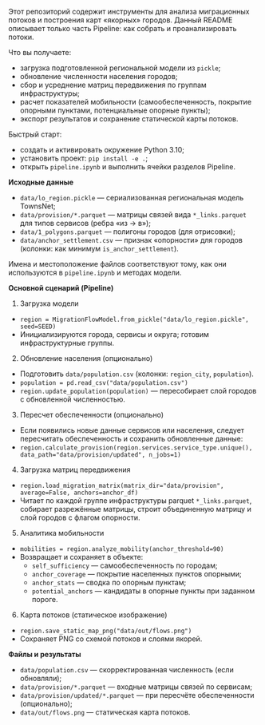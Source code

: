 Этот репозиторий содержит инструменты для анализа миграционных потоков и построения карт «якорных» городов. Данный README описывает только часть Pipeline: как собрать и проанализировать потоки.

Что вы получаете:
- загрузка подготовленной региональной модели из `pickle`;
- обновление численности населения городов;
- сбор и усреднение матриц передвижения по группам инфраструктуры;
- расчет показателей мобильности (самообеспеченность, покрытие опорными пунктами, потенциальные опорные пункты);
- экспорт результатов и сохранение статической карты потоков.


Быстрый старт:
- создать и активировать окружение Python 3.10;
- установить проект: `pip install -e .`;
- открыть `pipeline.ipynb` и выполнить ячейки разделов Pipeline.

**Исходные данные**
- `data/lo_region.pickle` — сериализованная региональная модель TownsNet;
- `data/provision/*.parquet` — матрицы связей вида `*_links.parquet` для типов сервисов (ребра «из -> в»);
- `data/1_polygons.parquet` — полигоны городов (для отрисовки);
- `data/anchor_settlement.csv` — признак «опорности» для городов (колонки: как минимум `is_anchor_settlement`).

Имена и местоположение файлов соответствуют тому, как они используются в `pipeline.ipynb` и методах модели.

**Основной сценарий (Pipeline)**

1) Загрузка модели
- `region = MigrationFlowModel.from_pickle("data/lo_region.pickle", seed=SEED)`
- Инициализируются города, сервисы и округа; готовим инфраструктурные группы.

2) Обновление населения (опционально)
- Подготовить `data/population.csv` (колонки: `region_city`, `population`).
- `population = pd.read_csv("data/population.csv")`
- `region.update_population(population)` — пересобирает слой городов с обновленной численностью.

3) Пересчет обеспеченности (опционально)
- Если появились новые данные сервисов или населения, следует пересчитать обеспеченность и сохранить обновленные данные:
- `region.calculate_provision(region.services.service_type.unique(), data_path="data/provision/updated", n_jobs=1)`

4) Загрузка матриц передвижения
- `region.load_migration_matrix(matrix_dir="data/provision", average=False, anchors=anchor_df)`
- Читает по каждой группе инфраструктуры parquet `*_links.parquet`, собирает разрежённые матрицы, строит объединенную матрицу и слой городов c флагом опорности.

5) Аналитика мобильности
- `mobilities = region.analyze_mobility(anchor_threshold=90)`
- Возвращает и сохраняет в объекте:
  - `self_sufficiency` — самообеспеченность по городам;
  - `anchor_coverage` — покрытие населенных пунктов опорными;
  - `anchor_stats` — сводка по опорным пунктам;
  - `potential_anchors` — кандидаты в опорные пункты при заданном пороге.

6) Карта потоков (статическое изображение)
- `region.save_static_map_png("data/out/flows.png")`
- Сохраняет PNG со схемой потоков и слоями якорей.

**Файлы и результаты**
- `data/population.csv` — скорректированная численность (если обновляли);
- `data/provision/*.parquet` — входные матрицы связей по сервисам;
- `data/provision/updated/*.parquet` — при пересчёте обеспеченности (опционально);
- `data/out/flows.png` — статическая карта потоков.